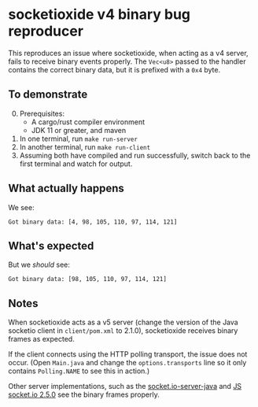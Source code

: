 # socketioxide v4 binary bug reproducer

This reproduces an issue where socketioxide, when acting as a v4 server,
fails to receive binary events properly.  The `Vec<u8>` passed to the
handler contains the correct binary data, but it is prefixed with a
`0x4` byte.

## To demonstrate

0. Prerequisites:
   * A cargo/rust compiler environment
   * JDK 11 or greater, and maven
1. In one terminal, run `make run-server`
2. In another terminal, run `make run-client`
3. Assuming both have compiled and run successfully, switch back to the
   first terminal and watch for output.

## What actually happens

We see:

```
Got binary data: [4, 98, 105, 110, 97, 114, 121]
```

## What's expected

But we *should* see:

```
Got binary data: [98, 105, 110, 97, 114, 121]
```

## Notes

When socketioxide acts as a v5 server (change the version of the Java
socketio client in `client/pom.xml` to 2.1.0), socketioxide receives
binary frames as expected.

If the client connects using the HTTP polling transport, the issue does
not occur.  (Open `Main.java` and change the `options.transports` line
so it only contains `Polling.NAME` to see this in action.)

Other server implementations, such as the
[socket.io-server-java](https://github.com/codeminders/socket.io-server-java)
and [JS socket.io
2.5.0](https://www.npmjs.com/package/socket.io/v/2.5.0) see the binary
frames properly.
